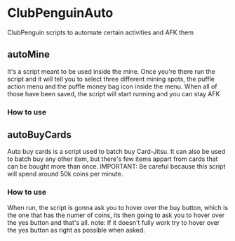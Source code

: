 # ClubPenguinAuto
ClubPenguin scripts to automate certain activities and AFK them

## autoMine
It's a script meant to be used inside the mine. Once you're there run the
script and it will tell you to select three different mining spots, the
puffle action menu and the puffle money bag icon inside the menu. When
all of those have been saved, the script will start running and you can
stay AFK
### How to use

## autoBuyCards
Auto buy cards is a script used to batch buy Card-Jitsu. It can also be
used to batch buy any other item, but there's few items appart from cards
that can be bought more than once. 
IMPORTANT: Be careful because this script will spend around 50k coins per
minute.
### How to use
When run, the script is gonna ask you to hover over the buy button, which
is the one that has the numer of coins, its then going to ask you to hover
over the yes button and that's all. 
note: If it doesn't fully work try to hover over the yes button as right as
possible when asked.
